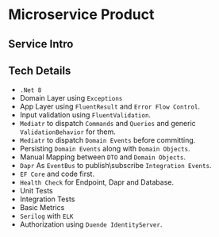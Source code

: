# Microservice Product

## Service Intro

## Tech Details

* `.Net 8`
* Domain Layer using `Exceptions`
* App Layer using `FluentResult` and `Error Flow Control`.
* Input validation using `FluentValidation`.
* `Mediatr` to dispatch `Commands` and `Queries` and generic `ValidationBehavior` for them.
* `Mediatr` to dispatch `Domain Events` before committing.
* Persisting `Domain Events` along with `Domain Objects`.
* Manual Mapping between `DTO` and `Domain Objects`.
* `Dapr` As `EventBus` to publish\subscribe `Integration Events`.
* `EF Core` and code first.
* `Health Check` for Endpoint, Dapr and Database.
* Unit Tests
* Integration Tests
* Basic Metrics
* `Serilog` with `ELK`
* Authorization using `Duende IdentityServer`.
